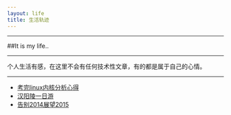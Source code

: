 ```yaml
---
layout: life
title: 生活轨迹
---
```


-----------------------------------------------

##It is my life..

---------------

个人生活有感，在这里不会有任何技术性文章，有的都是属于自己的心情。

---------------
* [考完linux内核分析心得](/life/2014/2014-10-30.html)
* [汉阳陵一日游](/life/2014/2014-11-10.html)
* [告别2014展望2015](/life/2015/2015-01-03.html)

